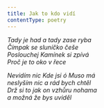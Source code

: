 ```yaml
---
title: Jak to kdo vidí
contentType: poetry
---
```


_Tady je had a tady zase ryba  
Čímpak se sluníčko češe  
Poslouchej Kamínek si zpívá  
Proč je to oko v řece_

  

_Nevidím nic Kde jsi ó Muso má  
neslyším nic a rád bych chtěl  
Drž si to jak on vzhůru nohama  
a možná že bys uviděl_
